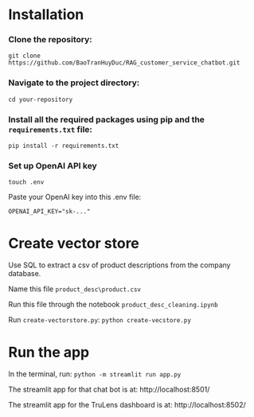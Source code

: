 # Installation

### Clone the repository:
`git clone https://github.com/BaoTranHuyDuc/RAG_customer_service_chatbot.git`

### Navigate to the project directory:
`cd your-repository`

### Install all the required packages using pip and the `requirements.txt` file:
`pip install -r requirements.txt`

### Set up OpenAI API key
`touch .env`

Paste your OpenAI key into this .env file:

`OPENAI_API_KEY="sk-..."`

# Create vector store
Use SQL to extract a csv of product descriptions from the company database.

Name this file `product_desc\product.csv`

Run this file through the notebook `product_desc_cleaning.ipynb`

Run `create-vectorstore.py`:
`python create-vecstore.py`

# Run the app
In the terminal, run:
`python -m streamlit run app.py`

The streamlit app for that chat bot is at: http://localhost:8501/

The streamlit app for the TruLens dashboard is at: http://localhost:8502/
